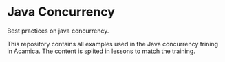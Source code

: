 # Java Concurrency

Best practices on java concurrency.

This repository contains all examples used in the Java concurrency trining in Acamica. The content is splited in lessons to match the training. 

